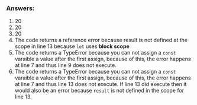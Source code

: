 ### Answers:
1. 20
2. 20
3. 20
4. The code returns a reference error because result is not defined at the scope in line 13 because `let` uses **block scope**
5. The code returns a TypeError because you can not assign a `const` varaible a value after the first assign, because of this, the error happens at line 7 and thus line 9 does not execute.
6. The code returns a TypeError because you can not assign a `const` varaible a value after the first assign, because of this, the error happens at line 7 and thus line 13 does not execute. If line 13 did execute then it would also be an error because `result` is not defined in the scope for line 13.